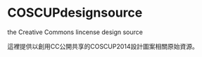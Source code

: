 COSCUPdesignsource
==================

the Creative Commons lincense design source

這裡提供以創用CC公開共享的COSCUP2014設計圖案相關原始資源。
